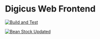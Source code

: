 # Digicus Web Frontend

[![Build and Test](https://github.com/spaced-out-thoughts-dev-foundation/digicus_web_frontend/actions/workflows/build_and_test.yml/badge.svg)](https://github.com/spaced-out-thoughts-dev-foundation/digicus_web_frontend/actions/workflows/build_and_test.yml)

[![Bean Stock Updated](https://github.com/spaced-out-thoughts-dev-foundation/digicus_web_frontend/actions/workflows/bean_stock_remote_submodule_update.yml/badge.svg?branch=main)](https://github.com/spaced-out-thoughts-dev-foundation/digicus_web_frontend/actions/workflows/bean_stock_remote_submodule_update.yml)